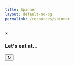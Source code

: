 ```yaml
---
title: Spinner
layout: default-no-bg
permalink: /resources/spinner
---
```


<div id="myModal" class="modal">
  <div class="modal-content">
    <span class="close">&times;</span>
    <p id="myModalResult"></p>
    <p id="myModalImage"></p>
    <p id="myModalInfo"></p>
  </div>
</div>

<div class="main-contents-area">
  <h3 class="no-bg">Let's eat at...</h3>
  <canvas class="spinner-canvas" id="canvas" width="500" height="500"></canvas>
  <input class="spinner-input" type="button" value="&#x21BB;" id='spin'/>	
  <script src="{{ site.baseurl }}/assets/js/spinner.js"></script>
</div>